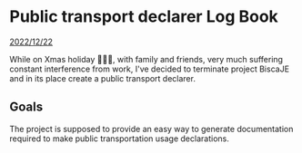 # Public transport declarer Log Book

<ins>2022/12/22</ins>

While on Xmas holiday 🎄🎄🎄, with family and friends, very much suffering constant interference from work, I've decided to terminate project BiscaJE and in its place create a public transport declarer.

## Goals

The project is supposed to provide an easy way to generate documentation required to make public transportation usage declarations.